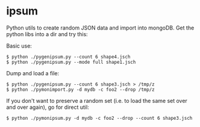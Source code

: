 ipsum
=====

Python utils to create random JSON data and import into mongoDB.
Get the python libs into a dir and try this:

Basic use:

```
$ python ./pygenipsum.py --count 6 shape4.jsch
$ python ./pygenipsum.py --mode full shape1.jsch
```

Dump and load a file:

```
$ python ./pygenipsum.py --count 6 shape3.jsch > /tmp/z
$ python ./pymonimport.py -d mydb -c foo2 --drop /tmp/z
```

If you don't want to preserve a random set (i.e. to load the same set
over and over again), go for direct util:

```
$ python ./pymonipsum.py -d mydb -c foo2 --drop --count 6 shape3.jsch
```

